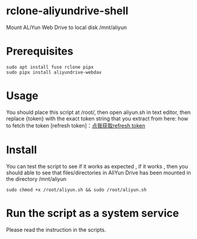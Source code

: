 # rclone-aliyundrive-shell
Mount ALiYun Web Drive to local disk /mnt/aliyun

# Prerequisites
```
sudo apt install fuse rclone pipx
sudo pipx install aliyundrive-webdav
```

# Usage
You should place this script at /root/, 
then open aliyun.sh in text editor, then replace {token} with the exact token string that you extract from here: how to fetch the token [refresh token]：[点我获取refresh token](https://github.com/messense/aliyundrive-webdav#%E8%8E%B7%E5%8F%96-refresh-token)

# Install
You can test the script to see if it works as expected , if it works , then you should able to see that files/directories in AliYun Drive has been mounted in the directory /mnt/aliyun  
```
sudo chmod +x /root/aliyun.sh && sudo /root/aliyun.sh
```

# Run the script as a system service
Please read the instruction in the scripts.
